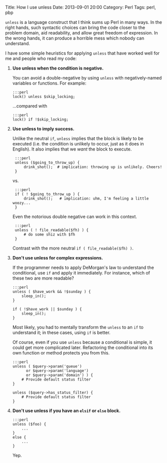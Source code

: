 Title: How I use unless
Date: 2013-09-01 20:00
Category: Perl
Tags: perl, pbp

`unless` is a language construct that I think sums up Perl in many ways. In the right
hands, such syntactic choices can bring the code closer to the problem domain, aid
readability, and allow great freedom of expression. In the wrong hands, it can produce
a horrible mess which nobody can understand.

I have some simple heuristics for applying `unless` that have worked well for me and people
who read my code:

1.  **Use unless when the condition is negative.**

    You can avoid a double-negative by using `unless` with negatively-named variables or
    functions. For example:

        :::perl
        lock() unless $skip_locking;

    ...compared with

        :::perl
        lock() if !$skip_locking;


2. **Use unless to imply success.**

    Unlike the neutral `if`, `unless` implies that the block is likely to be executed
    (i.e. the condition is unlikely to occur, just as it does in English).
    It also implies that we _want_ the block to execute.

        :::perl
        unless ($going_to_throw_up) {
            drink_shot();  # implication: throwing up is unlikely. Cheers!
        }

    vs.

        :::perl
        if ( ! $going_to_throw_up ) {
            drink_shot();   # implication: uhm, I'm feeling a little woozy...
        }

    Even the notorious double negative can work in this context.

        :::perl
        unless ( ! file_readable($fh) ) {
            # do some shiz with $fh
        }

    Contrast with the more neutral <span style="white-space: nowrap">`if ( file_readable($fh) )`</span>.

3.  **Don't use unless for complex expressions.**

    If the programmer needs to apply DeMorgan's law to understand the conditional,
    use `if` and apply it immediately. For instance, which of these two are more
    readable?

        :::perl
        unless ( $have_work && !$sunday ) {
            sleep_in();
        }

        if ( !$have_work || $sunday ) {
            sleep_in();
        }

    Most likely, you had to mentally transform the `unless` to an `if` to understand
    it; in these cases, using `if` is better.

    Of course, even if you use `unless` because a conditional is simple, it could get
    more complicated later. Refactoring the conditional into its own function or method
    protects you from this.

        :::perl
        unless ( $query->param('queue')
              or $query->param('language')
              or $query->param('domain') ) {
            # Provide default status filter
        }

        unless ($query->has_status_filter) {
            # Provide default status filter
        }

4.  **Don't use unless if you have an `elsif` or `else` block.**

        :::perl
        unless ($foo) {
            ...
        }
        else {
            ...
        }

    Yep.
